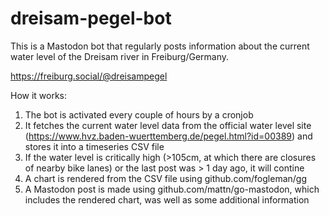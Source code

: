 # dreisam-pegel-bot

This is a Mastodon bot that regularly posts information about the current water level of the Dreisam river in Freiburg/Germany.

https://freiburg.social/@dreisampegel

How it works:

1. The bot is activated every couple of hours by a cronjob
2. It fetches the current water level data from the official water level site (https://www.hvz.baden-wuerttemberg.de/pegel.html?id=00389) and stores it into a timeseries CSV file 
4. If the water level is critically high (>105cm, at which there are closures of nearby bike lanes) or the last post was > 1 day ago, it will contine
5. A chart is rendered from the CSV file using github.com/fogleman/gg
6. A Mastodon post is made using github.com/mattn/go-mastodon, which includes the rendered chart, was well as some additional information
